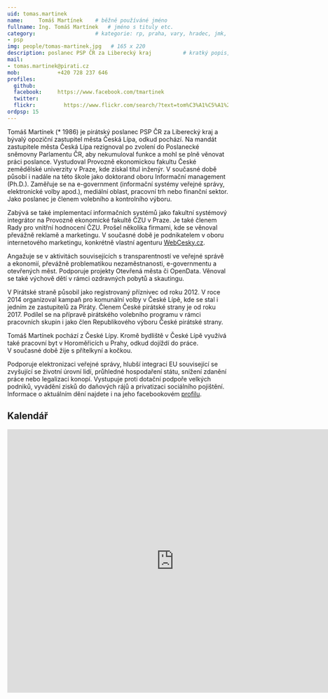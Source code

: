 ```yaml
---
uid: tomas.martinek
name:     Tomáš Martínek  	# běžně používáné jméno
fullname: Ing. Tomáš Martínek  	# jméno s tituly etc.
category:                 	# kategorie: rp, praha, vary, hradec, jmk, senat
- psp
img: people/tomas-martinek.jpg   # 165 x 220
description: poslanec PSP ČR za Liberecký kraj         	# kratký popis, max 160 znaků
mail:
- tomas.martinek@pirati.cz
mob:	        +420 728 237 646
profiles:
  github:       
  facebook:     https://www.facebook.com/tmartinek
  twitter: 		  
  flickr:		  https://www.flickr.com/search/?text=tom%C3%A1%C5%A1%20mart%C3%ADnek
ordpsp: 15
---
```


Tomáš Martínek (* 1986) je pirátský poslanec PSP ČR za Liberecký kraj a bývalý opoziční zastupitel města Česká Lípa, odkud pochází. Na mandát zastupitele města Česká Lípa rezignoval po zvolení do Poslanecké sněmovny Parlamentu ČR, aby nekumuloval funkce a mohl se plně věnovat práci poslance. Vystudoval Provozně ekonomickou fakultu České zemědělské univerzity v Praze, kde získal titul inženýr. V současné době působí i nadále na této škole jako doktorand oboru Informační management (Ph.D.). Zaměřuje se na e-government (informační systémy veřejné správy, elektronické volby apod.), mediální oblast, pracovní trh nebo finanční sektor. Jako poslanec je členem volebního a kontrolního výboru.

Zabývá se také implementací informačních systémů jako fakultní systémový integrátor na Provozně ekonomické fakultě ČZU v Praze. Je také členem Rady pro vnitřní hodnocení ČZU. Prošel několika firmami, kde se věnoval převážně reklamě a marketingu. V současné době je podnikatelem v oboru internetového marketingu, konkrétně vlastní agenturu [WebCesky.cz](https://www.webcesky.cz). 

Angažuje se v aktivitách souvisejících s transparentností ve veřejné správě a ekonomií, převážně problematikou nezaměstnanosti, e-governmentu a otevřených měst. Podporuje projekty Otevřená města či OpenData. Věnoval se také výchově dětí v rámci ozdravných pobytů a skautingu.

V Pirátské straně působil jako registrovaný příznivec od roku 2012. V roce 2014 organizoval kampaň pro komunální volby v České Lípě, kde se stal i jedním ze zastupitelů za Piráty. Členem České pirátské strany je od roku 2017. Podílel se na přípravě pirátského volebního programu v rámci pracovních skupin i jako člen Republikového výboru České pirátské strany.

Tomáš Martínek pochází z České Lípy. Kromě bydliště v České Lípě využívá také pracovní byt v Horoměřicích u Prahy, odkud dojíždí do práce. V současné době žije s přítelkyní a kočkou.

Podporuje elektronizaci veřejné správy, hlubší integraci EU související se zvyšující se životní úrovní lidí, průhledné hospodaření státu, snížení zdanění práce nebo legalizaci konopí. Vystupuje proti dotační podpoře velkých podniků, vyvádění zisků do daňových rájů a  privatizaci sociálního pojištění. Informace o aktuálním dění najdete i na jeho facebookovém [profilu](https://www.facebook.com/tmartinek).

Kalendář
--------

<iframe src="https://calendar.google.com/calendar/embed?src=spnksjkkqsm5s05p05clfjjr14%40group.calendar.google.com&ctz=Europe%2FPrague" style="border: 0" width="760" height="600" frameborder="0" scrolling="no"></iframe>
